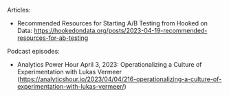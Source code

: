 Articles:
* Recommended Resources for Starting A/B Testing from Hooked on Data: https://hookedondata.org/posts/2023-04-19-recommended-resources-for-ab-testing

Podcast episodes:
* Analytics Power Hour April 3, 2023: Operationalizing a Culture of Experimentation with Lukas Vermeer (https://analyticshour.io/2023/04/04/216-operationalizing-a-culture-of-experimentation-with-lukas-vermeer/)
